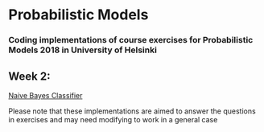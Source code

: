 # Probabilistic Models

### Coding implementations of course exercises for Probabilistic Models 2018 in University of Helsinki

## Week 2:

[Naive Bayes Classifier](/NBC)

Please note that these implementations are aimed to answer the questions in exercises and may need modifying to work in a general case
